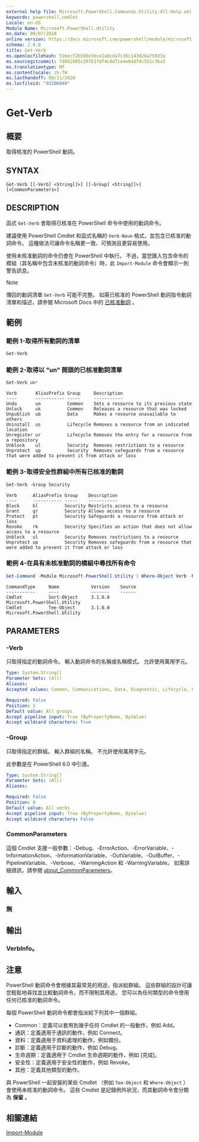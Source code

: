 ```yaml
---
external help file: Microsoft.PowerShell.Commands.Utility.dll-Help.xml
keywords: powershell,cmdlet
Locale: en-US
Module Name: Microsoft.PowerShell.Utility
ms.date: 09/07/2018
online version: https://docs.microsoft.com/powershell/module/microsoft.powershell.utility/get-verb?view=powershell-6&WT.mc_id=ps-gethelp
schema: 2.0.0
title: Get-Verb
ms.openlocfilehash: 516ecf2b5d6e3bce2a0cda7c36c143d2ba75933a
ms.sourcegitcommit: 7d052985c20761fdf4c6d7ce4e04df4c551c36a3
ms.translationtype: MT
ms.contentlocale: zh-TW
ms.lasthandoff: 08/11/2020
ms.locfileid: "93206040"
---
```

# Get-Verb

## 概要
取得核准的 PowerShell 動詞。

## SYNTAX

```
Get-Verb [[-Verb] <String[]>] [[-Group] <String[]>] [<CommonParameters>]
```

## DESCRIPTION

函式 `Get-Verb` 會取得已核准在 PowerShell 命令中使用的動詞命令。

建議使用 PowerShell Cmdlet 和函式名稱的 `Verb-Noun` 格式，並包含已核准的動詞命令。 這種做法可讓命令名稱更一致、可預測且更容易使用。

使用未核准動詞的命令仍會在 PowerShell 中執行。 不過，當您匯入包含命令的模組（其名稱中包含未核准的動詞命令）時，此 `Import-Module` 命令會顯示一則警告訊息。

> [!NOTE]
> 傳回的動詞清單 `Get-Verb` 可能不完整。 如需已核准的 PowerShell 動詞指令動詞清單和描述，請參閱 Microsoft Docs 中的 [已核准動詞](../../docs-conceptual/developer/cmdlet/approved-verbs-for-windows-powershell-commands.md) 。

## 範例

### 範例 1-取得所有動詞的清單

```powershell
Get-Verb
```

### 範例 2-取得以 "un" 開頭的已核准動詞清單

```powershell
Get-Verb un*
```

```Output
Verb       AliasPrefix Group     Description
----       ----------- -----     -----------
Undo       un          Common    Sets a resource to its previous state
Unlock     uk          Common    Releases a resource that was locked
Unpublish  ub          Data      Makes a resource unavailable to others
Uninstall  us          Lifecycle Removes a resource from an indicated location
Unregister ur          Lifecycle Removes the entry for a resource from a repository
Unblock    ul          Security  Removes restrictions to a resource
Unprotect  up          Security  Removes safeguards from a resource that were added to prevent it from attack or loss
```

### 範例 3-取得安全性群組中所有已核准的動詞

```powershell
Get-Verb -Group Security
```

```Output
Verb      AliasPrefix Group    Description
----      ----------- -----    -----------
Block     bl          Security Restricts access to a resource
Grant     gr          Security Allows access to a resource
Protect   pt          Security Safeguards a resource from attack or loss
Revoke    rk          Security Specifies an action that does not allow access to a resource
Unblock   ul          Security Removes restrictions to a resource
Unprotect up          Security Removes safeguards from a resource that were added to prevent it from attack or loss
```

### 範例 4-在具有未核准動詞的模組中尋找所有命令

```powershell
Get-Command -Module Microsoft.PowerShell.Utility | Where-Object Verb -NotIn (Get-Verb).Verb
```

```Output
CommandType     Name            Version    Source
-----------     ----            -------    ------
Cmdlet          Sort-Object     3.1.0.0    Microsoft.PowerShell.Utility
Cmdlet          Tee-Object      3.1.0.0    Microsoft.PowerShell.Utility
```

## PARAMETERS

### -Verb

只取得指定的動詞命令。 輸入動詞命令的名稱或名稱模式。 允許使用萬用字元。

```yaml
Type: System.String[]
Parameter Sets: (All)
Aliases:
Accepted values: Common, Communications, Data, Diagnostic, Lifecycle, Other, Security

Required: False
Position: 1
Default value: All groups
Accept pipeline input: True (ByPropertyName, ByValue)
Accept wildcard characters: True
```

### -Group

只取得指定的群組。 輸入群組的名稱。 不允許使用萬用字元。

此參數是在 PowerShell 6.0 中引進。

```yaml
Type: System.String[]
Parameter Sets: (All)
Aliases:

Required: False
Position: 0
Default value: All verbs
Accept pipeline input: True (ByPropertyName, ByValue)
Accept wildcard characters: False
```

### CommonParameters

這個 Cmdlet 支援一般參數：-Debug、-ErrorAction、-ErrorVariable、-InformationAction、-InformationVariable、-OutVariable、-OutBuffer、-PipelineVariable、-Verbose、-WarningAction 和 -WarningVariable。 如需詳細資訊，請參閱 [about_CommonParameters](https://go.microsoft.com/fwlink/?LinkID=113216)。

## 輸入

### 無

## 輸出

### VerbInfo。

## 注意

PowerShell 動詞命令會根據其最常見的用途，指派給群組。 這些群組的設計可讓您輕鬆地尋找並比較動詞命令，而不限制其用途。 您可以為任何類型的命令使用任何已核准的動詞命令。

每個 PowerShell 動詞命令都會指派給下列其中一個群組。

- Common：定義可以套用到幾乎任何 Cmdlet 的一般動作，例如 Add。
- 通訊：定義適用于通訊的動作，例如 Connect。
- 資料：定義適用于資料處理的動作，例如備份。
- 診斷：定義適用于診斷的動作，例如 Debug。
- 生命週期：定義適用于 Cmdlet 生命週期的動作，例如 [完成]。
- 安全性：定義適用于安全性的動作，例如 Revoke。
- 其他：定義其他類型的動作。

與 PowerShell 一起安裝的某些 Cmdlet （例如 `Tee-Object` 和 `Where-Object` ）會使用未核准的動詞命令。 這些 Cmdlet 是記錄例外狀況，而其動詞命令會分類為 **保留** 。

## 相關連結

[Import-Module](../microsoft.powershell.core/import-module.md)
